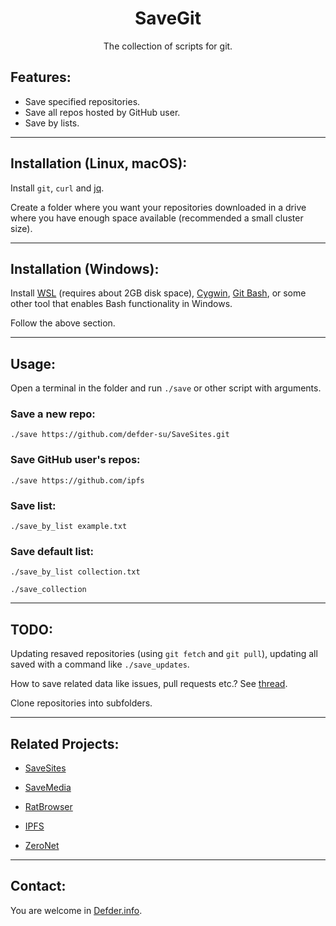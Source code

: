<h1 align="center">SaveGit</h1>

<p align="center">The collection of scripts for git.</p>

## Features:

- Save specified repositories.
- Save all repos hosted by GitHub user.
- Save by lists.

---

## Installation (Linux, macOS):

Install `git`, `curl` and [jq](https://stedolan.github.io/jq/download/).

Create a folder where you want your repositories downloaded in a drive where you have enough space available (recommended a small cluster size).

---

## Installation (Windows):

Install [WSL](https://docs.microsoft.com/en-us/windows/wsl/install-win10) (requires about 2GB disk space), [Cygwin](https://www.cygwin.com/), [Git Bash](http://git-scm.com), or some other tool that enables Bash functionality in Windows.

Follow the above section.

---

## Usage:

Open a terminal in the folder and run `./save` or other script with arguments.

### Save a new repo:
`./save https://github.com/defder-su/SaveSites.git`

### Save GitHub user's repos:
`./save https://github.com/ipfs`

### Save list:
`./save_by_list example.txt`

### Save default list:
`./save_by_list collection.txt`

`./save_collection`

---

## TODO:

Updating resaved repositories (using `git fetch` and `git pull`), updating all saved with a command like `./save_updates`.

How to save related data like issues, pull requests etc.? See [thread](https://stackoverflow.com/questions/41369365/how-can-i-export-github-issues-to-excel).

Clone repositories into subfolders.

---

## Related Projects:

- [SaveSites](https://github.com/defder-su/SaveSites)

- [SaveMedia](https://github.com/defder-su/SaveMedia)

- [RatBrowser](https://ratbrowser.com)

- [IPFS](https://ipfs.io)

- [ZeroNet](https://zeronet.dev)

---

## Contact:

You are welcome in [Defder.info](https://defder.info).

